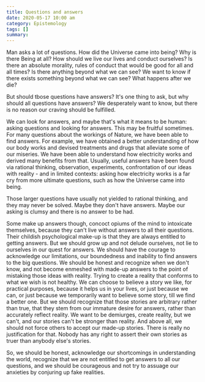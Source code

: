 ```yaml
---
title: Questions and answers
date: 2020-05-17 10:00 am
category: Epistemology
tags: []
summary: 
---
```

Man asks a lot of questions. How did the Universe came into being? Why is there Being at all? How should we live our lives and conduct ourselves? Is there an absolute morality, rules of conduct that would be good for all and all times? Is there anything beyond what we can see? We want to know if there exists something beyond what we can see? What happens after we die?

But should tbose questions have answers? It's one thing to ask, but why should all questions have answers? We desperately want to know, but there is no reason our craving should be fulfilled.

We can look for answers, and maybe that's what it means to be human: asking questions and looking for answers. This may be fruitful sometimes. For many questions about the workings of Nature, we have been able to find answers. For example, we have obtained a better understanding of how our body works and devised treatments and drugs that alleviate some of our miseries. We have been able to understand how electricity works and derived many benefits from that. Usually, useful answers have been found via rational thinking, observation, experiments, confrontation of our ideas with reality - and in limited contexts: asking how electricity works is a far cry from more ultimate questions, such as how the Universe came into being. 

Those larger questions have usually not yielded to rational thinking, and they may never be solved. Maybe they don't have answers. Maybe our asking is clumsy and there is no answer to be had.

Some make up answers though, concoct opiums of the mind to intoxicate themselves, because they can't live without answers to all their questions. Their childish psychological make-up is that they are always entitled to getting answers. But we should grow up and not delude ourselves, not lie to ourselves in our quest for answers. We should have the courage to acknowledge our limitations, our boundedness and inability to find answers to the big questions. We should be honest and recognize when we don't know, and not become enmeshed with made-up answers to the point of mistaking those ideas with reality. Trying to create a reality that conforms to what we wish is not healthy. We can choose to believe a story we like, for practical purposes, because it helps us in your lives, or just because we can, or just because we temporarily want to believe some story, till we find a better one. But we should recognize that those stories are arbitrary rather than true, that they stem from our immature desire for answers, rather than accurately reflect reality. We want to be demiurges, create reality, but we can't, and our stories can't be stronger than reality. And above all, we should not force others to accept our made-up stories. There is really no justification for that. Nobody has any right to assert their own stories as truer than anybody else's stories. 

So, we should be honest, acknowledge our shortcomings in understanding the world, recognize that we are not entitled to get answers to all our questions, and we should be courageous and not try to assuage our anxieties by conjuring up fake realities. 